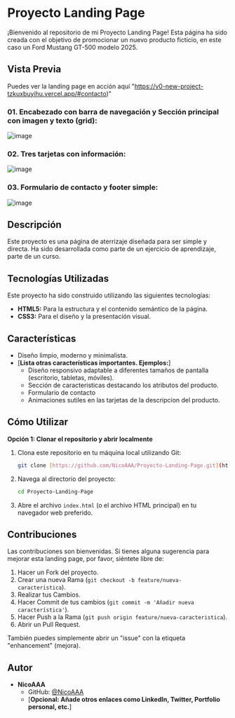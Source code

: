 # Proyecto Landing Page

¡Bienvenido al repositorio de mi Proyecto Landing Page! Esta página ha sido creada con el objetivo de promocionar un nuevo producto ficticio, en este caso un Ford Mustang GT-500 modelo 2025.

## Vista Previa

Puedes ver la landing page en acción aquí "https://v0-new-project-tzkuxbuyihu.vercel.app/#contacto)"


   ### 01. Encabezado con barra de navegación y Sección principal con imagen y texto (grid):
   ![image](https://github.com/user-attachments/assets/bc4753df-7ab2-4a6b-ae2c-19b75043bb3a)

   ### 02. Tres tarjetas con información:
   ![image](https://github.com/user-attachments/assets/dfd3da15-3dfc-4d88-ab88-f52205733536)

   ### 03. Formulario de contacto y footer simple:
   ![image](https://github.com/user-attachments/assets/95028d87-18aa-47d2-aae6-fdc35d5b4a3c)



## Descripción

Este proyecto es una página de aterrizaje diseñada para ser simple y directa. Ha sido desarrollada como parte de un ejercicio de aprendizaje, parte de un curso.

## Tecnologías Utilizadas

Este proyecto ha sido construido utilizando las siguientes tecnologías:

* **HTML5:** Para la estructura y el contenido semántico de la página.
* **CSS3:** Para el diseño y la presentación visual.

## Características

* Diseño limpio, moderno y minimalista.
* [**Lista otras características importantes. Ejemplos:**]
    * Diseño responsivo adaptable a diferentes tamaños de pantalla (escritorio, tabletas, móviles).
    * Sección de caracteristicas destacando los atributos del producto.
    * Formulario de contacto
    * Animaciones sutiles en las tarjetas de la descripcion del producto.

## Cómo Utilizar 

**Opción 1: Clonar el repositorio y abrir localmente**
1.  Clona este repositorio en tu máquina local utilizando Git:
    ```bash
    git clone [https://github.com/NicoAAA/Proyecto-Landing-Page.git](https://github.com/NicoAAA/Proyecto-Landing-Page.git)
    ```
2.  Navega al directorio del proyecto:
    ```bash
    cd Proyecto-Landing-Page
    ```
3.  Abre el archivo `index.html` (o el archivo HTML principal) en tu navegador web preferido.

## Contribuciones

Las contribuciones son bienvenidas. Si tienes alguna sugerencia para mejorar esta landing page, por favor, siéntete libre de:

1.  Hacer un Fork del proyecto.
2.  Crear una nueva Rama (`git checkout -b feature/nueva-caracteristica`).
3.  Realizar tus Cambios.
4.  Hacer Commit de tus cambios (`git commit -m 'Añadir nueva característica'`).
5.  Hacer Push a la Rama (`git push origin feature/nueva-caracteristica`).
6.  Abrir un Pull Request.

También puedes simplemente abrir un "issue" con la etiqueta "enhancement" (mejora).

## Autor

* **NicoAAA**
    * GitHub: [@NicoAAA](https://github.com/NicoAAA)
    * [**Opcional: Añade otros enlaces como LinkedIn, Twitter, Portfolio personal, etc.**]
